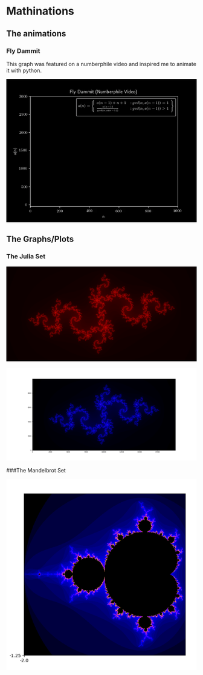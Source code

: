 # Mathinations
## The animations
### Fly Dammit
This graph was featured on a numberphile video and inspired me to animate it with python.

<p align="center">
  <img src="animations/FlyDammit.gif"/>
</p>

## The Graphs/Plots
### The Julia Set
<p align="center">
  <img src="images/JuliaSetHot.png"/>
</p>

<p align="center">
  <img src="images/JuliaSet.png"/>
</p>

###The Mandelbrot Set
<p align="center">
  <img src="images/MandelbrotSet.png"/>
</p>
